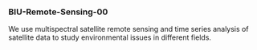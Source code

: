 ### BIU-Remote-Sensing-00
We use multispectral satellite remote sensing and time series analysis of satellite data to study environmental issues in different fields.
